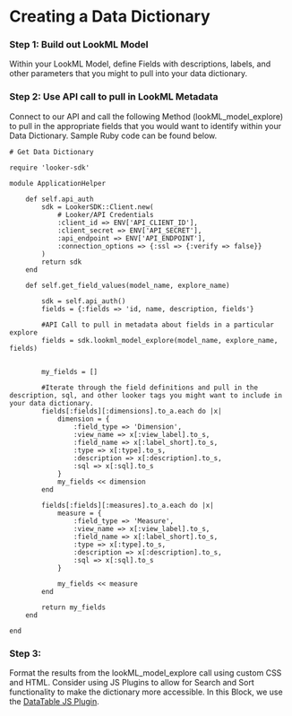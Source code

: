 

# Creating a Data Dictionary

### Step 1: Build out LookML Model
Within your LookML Model, define Fields with descriptions, labels, and other parameters that you might to pull into your data dictionary.

### Step 2: Use API call to pull in LookML Metadata
Connect to our API and call the following Method (lookML_model_explore) to pull in the appropriate fields that you would want to identify within your Data Dictionary. 
Sample Ruby code can be found below.

```
# Get Data Dictionary 

require 'looker-sdk'

module ApplicationHelper

	def self.api_auth
		sdk = LookerSDK::Client.new(
			# Looker/API Credentials
			:client_id => ENV['API_CLIENT_ID'],
			:client_secret => ENV['API_SECRET'],
			:api_endpoint => ENV['API_ENDPOINT'],
			:connection_options => {:ssl => {:verify => false}}
		)
		return sdk
	end

	def self.get_field_values(model_name, explore_name)

		sdk = self.api_auth()
		fields = {:fields => 'id, name, description, fields'}

		#API Call to pull in metadata about fields in a particular explore
		fields = sdk.lookml_model_explore(model_name, explore_name, fields)


		my_fields = []

		#Iterate through the field definitions and pull in the description, sql, and other looker tags you might want to include in  your data dictionary. 
		fields[:fields][:dimensions].to_a.each do |x|
			dimension = {
				:field_type => 'Dimension',
				:view_name => x[:view_label].to_s,
				:field_name => x[:label_short].to_s, 
				:type => x[:type].to_s,
				:description => x[:description].to_s,
				:sql => x[:sql].to_s
			}
			my_fields << dimension
		end

		fields[:fields][:measures].to_a.each do |x|
			measure = {
				:field_type => 'Measure',
				:view_name => x[:view_label].to_s,
				:field_name => x[:label_short].to_s, 
				:type => x[:type].to_s,
				:description => x[:description].to_s,
				:sql => x[:sql].to_s
			}

			my_fields << measure
		end

		return my_fields
	end

end

```

### Step 3:

Format the results from the lookML_model_explore call using custom CSS and HTML. Consider using JS Plugins to allow for Search and Sort functionality to make the dictionary more accessible. In this Block, we use the [DataTable JS Plugin](https://datatables.net/).
